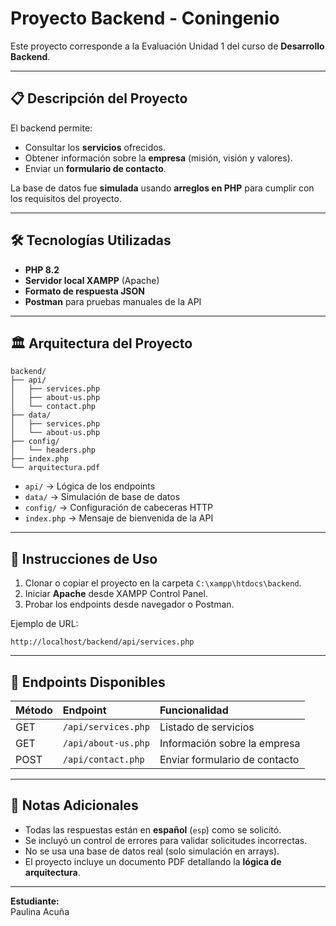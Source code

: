 # Proyecto Backend - Coningenio

Este proyecto corresponde a la Evaluación Unidad 1 del curso de **Desarrollo Backend**.  

---


## 📋 Descripción del Proyecto

El backend permite:
- Consultar los **servicios** ofrecidos.
- Obtener información sobre la **empresa** (misión, visión y valores).
- Enviar un **formulario de contacto**.

La base de datos fue **simulada** usando **arreglos en PHP** para cumplir con los requisitos del proyecto.

---

## 🛠️ Tecnologías Utilizadas

- **PHP 8.2**
- **Servidor local XAMPP** (Apache)
- **Formato de respuesta JSON**
- **Postman** para pruebas manuales de la API

---

## 🏛️ Arquitectura del Proyecto

```
backend/
├── api/
│   ├── services.php
│   ├── about-us.php
│   └── contact.php
├── data/
│   ├── services.php
│   └── about-us.php
├── config/
│   └── headers.php
├── index.php
└── arquitectura.pdf
```

- `api/` → Lógica de los endpoints
- `data/` → Simulación de base de datos
- `config/` → Configuración de cabeceras HTTP
- `index.php` → Mensaje de bienvenida de la API

---

## 🚀 Instrucciones de Uso

1. Clonar o copiar el proyecto en la carpeta `C:\xampp\htdocs\backend`.
2. Iniciar **Apache** desde XAMPP Control Panel.
3. Probar los endpoints desde navegador o Postman.

Ejemplo de URL:
```
http://localhost/backend/api/services.php
```

---

## 🔗 Endpoints Disponibles

| Método | Endpoint                          | Funcionalidad                          |
|:------|:-----------------------------------|:--------------------------------------|
| GET    | `/api/services.php`                | Listado de servicios                   |
| GET    | `/api/about-us.php`                 | Información sobre la empresa          |
| POST   | `/api/contact.php`                  | Enviar formulario de contacto         |

---

## 📝 Notas Adicionales

- Todas las respuestas están en **español** (`esp`) como se solicitó.
- Se incluyó un control de errores para validar solicitudes incorrectas.
- No se usa una base de datos real (solo simulación en arrays).
- El proyecto incluye un documento PDF detallando la **lógica de arquitectura**.

---

**Estudiante:**  
Paulina Acuña
